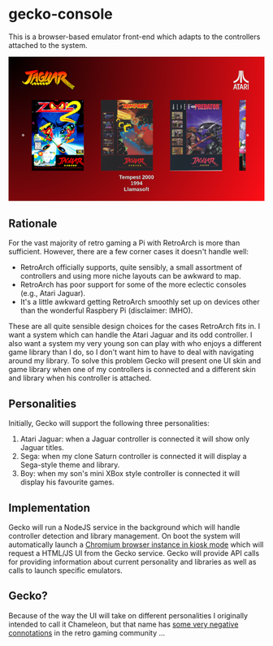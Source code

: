 # gecko-console

This is a browser-based emulator front-end which adapts to the controllers attached 
to the system.

![Gecko with Jaguar personality](./preview/gecko-jag-screen-sm.png)

## Rationale

For the vast majority of retro gaming a Pi with RetroArch is more 
than sufficient. However, there are a few corner cases it doesn't handle well:

* RetroArch officially supports, quite sensibly, a small assortment of controllers 
and using more niche layouts can be awkward to map.
* RetroArch has poor support for some of the more eclectic consoles (e.g., Atari 
Jaguar).
* It's a little awkward getting RetroArch smoothly set up on devices other than 
the wonderful Raspbery Pi (disclaimer: IMHO).

These are all quite sensible design choices for the cases RetroArch fits in. I want 
a system which can handle the Atari Jaguar and its odd controller. I also want a 
system my very young son can play with who enjoys a different game library than I do, 
so I don't want him to have to deal with navigating around my library. To solve 
this problem Gecko will present one UI skin and game library when one of my 
controllers is connected and a different skin and library when his controller is attached.

## Personalities

Initially, Gecko will support the following three personalities:

1) Atari Jaguar: when a Jaguar controller is connected it will show only Jaguar titles.
2) Sega: when my clone Saturn controller is connected it will display a Sega-style theme 
and library.
3) Boy: when my son's mini XBox style controller is connected it will display his favourite games.

## Implementation

Gecko will run a NodeJS service in the background which will handle controller detection 
and library management. On boot the system will automatically launch a [Chromium 
browser instance in kiosk mode](https://github.com/dgrubb/Ubuntu-Kiosk) which will 
request a HTML/JS UI from the Gecko service. Gecko will provide API calls for 
providing information about current personality and libraries as well as calls to launch 
specific emulators.

## Gecko?

Because of the way the UI will take on different personalities I originally intended 
to call it Chameleon, but that name has [some very negative connotations](https://en.wikipedia.org/wiki/Chameleon_(video_game_console)) in the retro 
gaming community ... 
